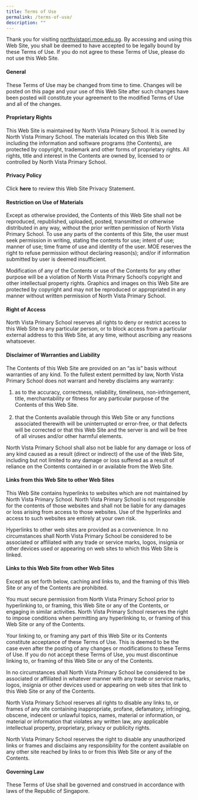 ```yaml
---
title: Terms of Use
permalink: /terms-of-use/
description: ""
---
```

Thank you for visiting [northvistapri.moe.edu.sg](http://www.northvistapri.moe.edu.sg). By accessing and using this Web Site, you shall be deemed to have accepted to be legally bound by these Terms of Use. If you do not agree to these Terms of Use, please do not use this Web Site.

#### General
These Terms of Use may be changed from time to time. Changes will be posted on this page and your use of this Web Site after such changes have been posted will constitute your agreement to the modified Terms of Use and all of the changes.

#### Proprietary Rights
This Web Site is maintained by North Vista Primary School. It is owned by North Vista Primary School. The materials located on this Web Site including the information and software programs (the Contents), are protected by copyright, trademark and other forms of proprietary rights. All rights, title and interest in the Contents are owned by, licensed to or controlled by North Vista Primary School.

#### Privacy Policy
Click **here** to review this Web Site Privacy Statement.

#### Restriction on Use of Materials
Except as otherwise provided, the Contents of this Web Site shall not be reproduced, republished, uploaded, posted, transmitted or otherwise distributed in any way, without the prior written permission of North Vista Primary School. To use any parts of the contents of this Site, the user must seek permission in writing, stating the contents for use; intent of use; manner of use; time frame of use and identity of the user. MOE reserves the right to refuse permission without declaring reason(s); and/or if information submitted by user is deemed insufficient.

Modification of any of the Contents or use of the Contents for any other purpose will be a violation of North Vista Primary School’s copyright and other intellectual property rights. Graphics and images on this Web Site are protected by copyright and may not be reproduced or appropriated in any manner without written permission of North Vista Primary School.

#### Right of Access
North Vista Primary School reserves all rights to deny or restrict access to this Web Site to any particular person, or to block access from a particular external address to this Web Site, at any time, without ascribing any reasons whatsoever.

#### Disclaimer of Warranties and Liability
The Contents of this Web Site are provided on an “as is” basis without warranties of any kind. To the fullest extent permitted by law, North Vista Primary School does not warrant and hereby disclaims any warranty:
1. as to the accuracy, correctness, reliability, timeliness, non-infringement, title, merchantability or fitness for any particular purpose of the Contents of this Web Site. <br><br>
2.    that the Contents available through this Web Site or any functions associated therewith will be uninterrupted or error-free, or that defects will be corrected or that this Web Site and the server is and will be free of all viruses and/or other harmful elements.

North Vista Primary School shall also not be liable for any damage or loss of any kind caused as a result (direct or indirect) of the use of the Web Site, including but not limited to any damage or loss suffered as a result of reliance on the Contents contained in or available from the Web Site.

#### Links from this Web Site to other Web Sites
This Web Site contains hyperlinks to websites which are not maintained by North Vista Primary School. North Vista Primary School is not responsible for the contents of those websites and shall not be liable for any damages or loss arising from access to those websites. Use of the hyperlinks and access to such websites are entirely at your own risk.

Hyperlinks to other web sites are provided as a convenience. In no circumstances shall North Vista Primary School be considered to be associated or affiliated with any trade or service marks, logos, insignia or other devices used or appearing on web sites to which this Web Site is linked.

#### Links to this Web Site from other Web Sites
Except as set forth below, caching and links to, and the framing of this Web Site or any of the Contents are prohibited.

You must secure permission from North Vista Primary School prior to hyperlinking to, or framing, this Web Site or any of the Contents, or engaging in similar activities. North Vista Primary School reserves the right to impose conditions when permitting any hyperlinking to, or framing of this Web Site or any of the Contents.

Your linking to, or framing any part of this Web Site or its Contents constitute acceptance of these Terms of Use. This is deemed to be the case even after the posting of any changes or modifications to these Terms of Use. If you do not accept these Terms of Use, you must discontinue linking to, or framing of this Web Site or any of the Contents.

In no circumstances shall North Vista Primary School be considered to be associated or affiliated in whatever manner with any trade or service marks, logos, insignia or other devices used or appearing on web sites that link to this Web Site or any of the Contents.

North Vista Primary School reserves all rights to disable any links to, or frames of any site containing inappropriate, profane, defamatory, infringing, obscene, indecent or unlawful topics, names, material or information, or material or information that violates any written law, any applicable intellectual property, proprietary, privacy or publicity rights.

North Vista Primary School reserves the right to disable any unauthorized links or frames and disclaims any responsibility for the content available on any other site reached by links to or from this Web Site or any of the Contents.

#### Governing Law
These Terms of Use shall be governed and construed in accordance with laws of the Republic of Singapore.